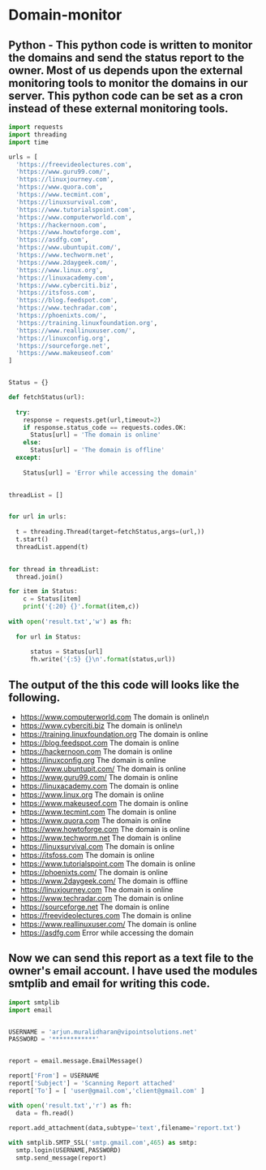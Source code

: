 # Domain-monitor
## Python - This python code is written to monitor the domains and send the status report to the owner. Most of us depends upon the external monitoring tools to monitor the domains in our server. This python code can be set as a cron instead of these external monitoring tools. 

```python
import requests
import threading
import time

urls = [
  'https://freevideolectures.com',
  'https://www.guru99.com/',
  'https://linuxjourney.com',
  'https://www.quora.com',
  'https://www.tecmint.com',
  'https://linuxsurvival.com',
  'https://www.tutorialspoint.com',
  'https://www.computerworld.com',
  'https://hackernoon.com',
  'https://www.howtoforge.com',
  'https://asdfg.com',
  'https://www.ubuntupit.com/',
  'https://www.techworm.net',
  'https://www.2daygeek.com/',
  'https://www.linux.org',
  'https://linuxacademy.com',
  'https://www.cyberciti.biz',
  'https://itsfoss.com',
  'https://blog.feedspot.com',
  'https://www.techradar.com',
  'https://phoenixts.com/',
  'https://training.linuxfoundation.org',
  'https://www.reallinuxuser.com/',
  'https://linuxconfig.org',
  'https://sourceforge.net',
  'https://www.makeuseof.com'
]


Status = {}

def fetchStatus(url):
  
  try: 
    response = requests.get(url,timeout=2)
    if response.status_code == requests.codes.OK:
      Status[url] = 'The domain is online'
    else:
      Status[url] = 'The domain is offline'
  except:
    
    Status[url] = 'Error while accessing the domain'

  
threadList = []


for url in urls:
  
  t = threading.Thread(target=fetchStatus,args=(url,))
  t.start()
  threadList.append(t)
  

for thread in threadList:
  thread.join()

for item in Status:
    c = Status[item]
    print('{:20} {}'.format(item,c))
    
with open('result.txt','w') as fh:
  
  for url in Status:
      
      status = Status[url]
      fh.write('{:5} {}\n'.format(status,url))
```

## The output of the this code will looks like the following.

- https://www.computerworld.com The domain is online\n
- https://www.cyberciti.biz The domain is online\n
- https://training.linuxfoundation.org The domain is online
- https://blog.feedspot.com The domain is online
- https://hackernoon.com The domain is online
- https://linuxconfig.org The domain is online
- https://www.ubuntupit.com/ The domain is online
- https://www.guru99.com/ The domain is online
- https://linuxacademy.com The domain is online
- https://www.linux.org The domain is online
- https://www.makeuseof.com The domain is online
- https://www.tecmint.com The domain is online
- https://www.quora.com The domain is online
- https://www.howtoforge.com The domain is online
- https://www.techworm.net The domain is online
- https://linuxsurvival.com The domain is online
- https://itsfoss.com  The domain is online
- https://www.tutorialspoint.com The domain is online
- https://phoenixts.com/ The domain is online
- https://www.2daygeek.com/ The domain is offline
- https://linuxjourney.com The domain is online
- https://www.techradar.com The domain is online
- https://sourceforge.net The domain is online
- https://freevideolectures.com The domain is online
- https://www.reallinuxuser.com/ The domain is online
- https://asdfg.com    Error while accessing the domain

## Now we can send this report as a text file to the owner's email account. I have used the modules smtplib and email for writing this code.

```python
import smtplib
import email


USERNAME = 'arjun.muralidharan@vipointsolutions.net'
PASSWORD = '************'


report = email.message.EmailMessage()

report['From'] = USERNAME
report['Subject'] = 'Scanning Report attached'
report['To'] = [ 'user@gmail.com','client@gmail.com' ]

with open('result.txt','r') as fh:
  data = fh.read()
  
report.add_attachment(data,subtype='text',filename='report.txt')

with smtplib.SMTP_SSL('smtp.gmail.com',465) as smtp:
  smtp.login(USERNAME,PASSWORD)
  smtp.send_message(report)
```
